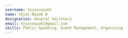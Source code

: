 ```yaml
---
username: tejasnayak1
name: Tejas Nayak B
designation: General Secretary
email: tejasnayak1@gmail.com
skills: Public Speaking, Event Management, Organizing
---
```

